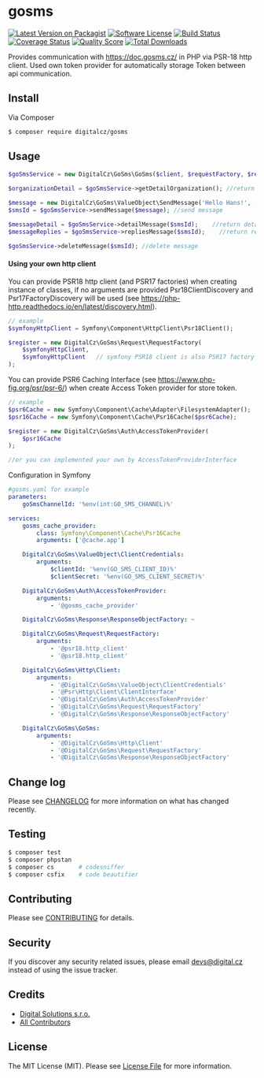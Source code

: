 # gosms

[![Latest Version on Packagist][ico-version]][link-packagist]
[![Software License][ico-license]](LICENSE.md)
[![Build Status][ico-travis]][link-travis]
[![Coverage Status][ico-scrutinizer]][link-scrutinizer]
[![Quality Score][ico-code-quality]][link-code-quality]
[![Total Downloads][ico-downloads]][link-downloads]

Provides communication with https://doc.gosms.cz/ in PHP via PSR-18 http client.
Used own token provider for automatically storage Token between api communication.

## Install

Via Composer

```bash
$ composer require digitalcz/gosms
```

## Usage

```php
$goSmsService = new DigitalCz\GoSms\GoSms($client, $requestFactory, $responseObjectFactory);

$organizationDetail = $goSmsService->getDetailOrganization(); //return info about account

$message = new DigitalCz\GoSms\ValueObject\SendMessage('Hello Hans!', ['+420775300500'], 1);
$smsId = $goSmsService->sendMessage($message); //send message

$messageDetail = $goSmsService->detailMessage($smsId);    //return detail about message DigitalCz\GoSms\ValueObject\DetailMessage
$messageReplies = $goSmsService->repliesMessage($smsId);    //return replies of message DigitalCz\GoSms\ValueObject\RepliesMessage

$goSmsService->deleteMessage($smsId); //delete message
```

#### Using your own http client

You can provide PSR18 http client (and PSR17 factories) when creating instance of classes, if no arguments are provided Psr18ClientDiscovery and Psr17FactoryDiscovery will be used (see https://php-http.readthedocs.io/en/latest/discovery.html).
```php
// example
$symfonyHttpClient = Symfony\Component\HttpClient\Psr18Client();

$register = new DigitalCz\GoSms\Request\RequestFactory(
    $symfonyHttpClient, 
    $symfonyHttpClient   // symfony PSR18 client is also PSR17 factory
);
```

You can provide PSR6 Caching Interface (see https://www.php-fig.org/psr/psr-6/) when create Access Token provider for store token.
```php
// example
$psr6Cache = new Symfony\Component\Cache\Adapter\FilesystemAdapter();
$psr16Cache = new Symfony\Component\Cache\Psr16Cache($psr6Cache);

$register = new DigitalCz\GoSms\Auth\AccessTokenProvider(
    $psr16Cache
);

//or you can implemented your own by AccessTokenProviderInterface
```

Configuration in Symfony
```yaml
#gosms.yaml for example
parameters:
    goSmsChannelId: '%env(int:GO_SMS_CHANNEL)%'

services:
    gosms_cache_provider:
        class: Symfony\Component\Cache\Psr16Cache
        arguments: ['@cache.app']

    DigitalCz\GoSms\ValueObject\ClientCredentials:
        arguments:
            $clientId: '%env(GO_SMS_CLIENT_ID)%'
            $clientSecret: '%env(GO_SMS_CLIENT_SECRET)%'

    DigitalCz\GoSms\Auth\AccessTokenProvider:
        arguments:
            - '@gosms_cache_provider'

    DigitalCz\GoSms\Response\ResponseObjectFactory: ~

    DigitalCz\GoSms\Request\RequestFactory:
        arguments:
            - '@psr18.http_client'
            - '@psr18.http_client'

    DigitalCz\GoSms\Http\Client:
        arguments:
            - '@DigitalCz\GoSms\ValueObject\ClientCredentials'
            - '@Psr\Http\Client\ClientInterface'
            - '@DigitalCz\GoSms\Auth\AccessTokenProvider'
            - '@DigitalCz\GoSms\Request\RequestFactory'
            - '@DigitalCz\GoSms\Response\ResponseObjectFactory'

    DigitalCz\GoSms\GoSms:
        arguments:
            - '@DigitalCz\GoSms\Http\Client'
            - '@DigitalCz\GoSms\Request\RequestFactory'
            - '@DigitalCz\GoSms\Response\ResponseObjectFactory'
```

## Change log

Please see [CHANGELOG](CHANGELOG.md) for more information on what has changed recently.

## Testing

``` bash
$ composer test
$ composer phpstan
$ composer cs       # codesniffer
$ composer csfix    # code beautifier
```

## Contributing

Please see [CONTRIBUTING](CONTRIBUTING.md) for details.

## Security

If you discover any security related issues, please email devs@digital.cz instead of using the issue tracker.

## Credits

- [Digital Solutions s.r.o.][link-author]
- [All Contributors][link-contributors]

## License

The MIT License (MIT). Please see [License File](LICENSE.md) for more information.

[ico-version]: https://img.shields.io/packagist/v/digitalcz/gosms.svg?style=flat-square
[ico-license]: https://img.shields.io/badge/license-MIT-brightgreen.svg?style=flat-square
[ico-travis]: https://img.shields.io/travis/digitalcz/gosms/master.svg?style=flat-square
[ico-scrutinizer]: https://img.shields.io/scrutinizer/coverage/g/digitalcz/gosms.svg?style=flat-square
[ico-code-quality]: https://img.shields.io/scrutinizer/g/digitalcz/gosms.svg?style=flat-square
[ico-downloads]: https://img.shields.io/packagist/dt/digitalcz/gosms.svg?style=flat-square

[link-packagist]: https://packagist.org/packages/digitalcz/gosms
[link-travis]: https://travis-ci.org/digitalcz/gosms
[link-scrutinizer]: https://scrutinizer-ci.com/g/digitalcz/gosms/code-structure
[link-code-quality]: https://scrutinizer-ci.com/g/digitalcz/gosms
[link-downloads]: https://packagist.org/packages/digitalcz/gosms
[link-author]: https://github.com/digitalcz
[link-contributors]: ../../contributors
